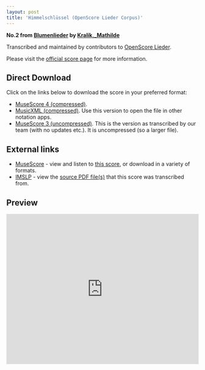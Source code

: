 ```yaml
---
layout: post
title: 'Himmelschlüssel (OpenScore Lieder Corpus)'
---
```


__No.2 from [Blumenlieder](https://fourscoreandmore.org/openscore/lieder/Kralik,_Mathilde/Blumenlieder/) by [Kralik,_Mathilde](https://fourscoreandmore.org/openscore/lieder/Kralik,_Mathilde)__

Transcribed and maintained by contributors to [OpenScore Lieder].

Please visit the [official score page] for more information.

[official score page]: https://musescore.com/openscore-lieder-corpus/scores/6165185
[OpenScore Lieder]: https://musescore.com/openscore-lieder-corpus

## Direct Download

Click on the links below to download the score in your preferred format:
- [MuseScore 4 (compressed)](https://github.com/openscore/lieder/blob/main/scores/Kralik,_Mathilde/Blumenlieder/2_Himmelschlüssel/lc6165185.mscz?raw=true).
- [MusicXML (compressed)](https://github.com/openscore/lieder/blob/main/scores/Kralik,_Mathilde/Blumenlieder/2_Himmelschlüssel/lc6165185.mxl?raw=true). Use this version to open the file in other notation apps.
- [MuseScore 3 (uncompressed)](https://github.com/openscore/lieder/blob/main/scores/Kralik,_Mathilde/Blumenlieder/2_Himmelschlüssel/lc6165185.mscx?raw=true). This is the version as transcribed by our team (with no updates etc.). It is uncompressed (so a larger file).

## External links

- [MuseScore] - view and listen to [this score][MuseScore], or download in a variety of formats.
- [IMSLP] - view the [source PDF file(s)][IMSLP] that this score was transcribed from.

[MuseScore]: https://musescore.com/score/6165185
[IMSLP]: https://imslp.org/wiki/Special:ReverseLookup/621212

## Preview

<iframe width="100%" height="394" src="https://musescore.com/openscore-lieder-corpus/scores/6165185/embed" frameborder="0" allowfullscreen allow="autoplay; fullscreen"></iframe>
